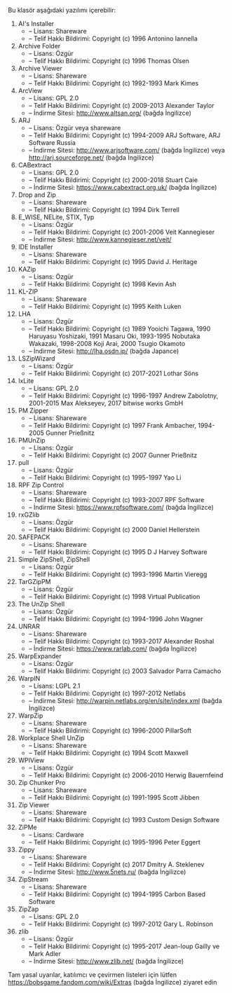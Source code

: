 Bu klasör aşağıdaki yazılımı içerebilir:

1. AI's Installer
   - – Lisans: Shareware
   - – Telif Hakkı Bildirimi: Copyright (c) 1996 Antonino Iannella
2. Archive Folder
   - – Lisans: Özgür
   - – Telif Hakkı Bildirimi: Copyright (c) 1996 Thomas Olsen
3. Archive Viewer
   - – Lisans: Shareware
   - – Telif Hakkı Bildirimi: Copyright (c) 1992-1993 Mark Kimes
4. ArcView
   - – Lisans: GPL 2.0
   - – Telif Hakkı Bildirimi: Copyright (c) 2009-2013 Alexander Taylor
   - – İndirme Sitesi: http://www.altsan.org/ (bağda İngilizce)
5. ARJ
   - – Lisans: Özgür veya shareware
   - – Telif Hakkı Bildirimi: Copyright (c) 1994-2009 ARJ Software, ARJ Software Russia
   - – İndirme Sitesi: http://www.arjsoftware.com/ (bağda İngilizce) veya http://arj.sourceforge.net/ (bağda İngilizce)
6. CABextract
   - – Lisans: GPL 2.0
   - – Telif Hakkı Bildirimi: Copyright (c) 2000-2018 Stuart Caie
   - – İndirme Sitesi: https://www.cabextract.org.uk/ (bağda İngilizce)
7. Drop and Zip
   - – Lisans: Shareware
   - – Telif Hakkı Bildirimi: Copyright (c) 1994 Dirk Terrell
8. E_WISE, NELite, STIX, Typ
   - – Lisans: Özgür
   - – Telif Hakkı Bildirimi: Copyright (c) 2001-2006 Veit Kannegieser
   - – İndirme Sitesi: http://www.kannegieser.net/veit/
9. IDE Installer
   - – Lisans: Shareware
   - – Telif Hakkı Bildirimi: Copyright (c) 1995 David J. Heritage
10. KAZip
    - – Lisans: Özgür
    - – Telif Hakkı Bildirimi: Copyright (c) 1998 Kevin Ash
11. KL-ZIP
    - – Lisans: Shareware
    - – Telif Hakkı Bildirimi: Copyright (c) 1995 Keith Luken
12. LHA
    - – Lisans: Özgür
    - – Telif Hakkı Bildirimi: Copyright (c) 1989 Yooichi Tagawa, 1990 Haruyasu Yoshizaki, 1991 Masaru Oki, 1993-1995 Nobutaka Wakazaki, 1998-2008 Koji Arai, 2000 Tsugio Okamoto
    - – İndirme Sitesi: http://lha.osdn.jp/ (bağda Japance)
13. LSZipWizard
    - – Lisans: Özgür
    - – Telif Hakkı Bildirimi: Copyright (c) 2017-2021 Lothar Söns
14. lxLite
    - – Lisans: GPL 2.0
    - – Telif Hakkı Bildirimi: Copyright (c) 1996-1997 Andrew Zabolotny, 2001-2015 Max Alekseyev, 2017 bitwise works GmbH
15. PM Zipper
    - – Lisans: Shareware
    - – Telif Hakkı Bildirimi: Copyright (c) 1997 Frank Ambacher, 1994-2005 Gunner Prießnitz
16. PMUnZip
    - – Lisans: Özgür
    - – Telif Hakkı Bildirimi: Copyright (c) 2007 Gunner Prießnitz
17. pull
    - – Lisans: Özgür
    - – Telif Hakkı Bildirimi: Copyright (c) 1995-1997 Yao Li
18. RPF Zip Control
    - – Lisans: Shareware
    - – Telif Hakkı Bildirimi: Copyright (c) 1993-2007 RPF Software
    - – İndirme Sitesi: https://www.rpfsoftware.com/ (bağda İngilizce)
19. rxGZlib
    - – Lisans: Özgür
    - – Telif Hakkı Bildirimi: Copyright (c) 2000 Daniel Hellerstein
20. SAFEPACK
    - – Lisans: Shareware
    - – Telif Hakkı Bildirimi: Copyright (c) 1995 D J Harvey Software
21. Simple ZipShell, ZipShell
    - – Lisans: Özgür
    - – Telif Hakkı Bildirimi: Copyright (c) 1993-1996 Martin Vieregg
22. TarGZipPM
    - – Lisans: Özgür
    - – Telif Hakkı Bildirimi: Copyright (c) 1998 Virtual Publication
23. The UnZip Shell
    - – Lisans: Özgür
    - – Telif Hakkı Bildirimi: Copyright (c) 1994-1996 John Wagner
24. UNRAR
    - – Lisans: Shareware
    - – Telif Hakkı Bildirimi: Copyright (c) 1993-2017 Alexander Roshal
    - – İndirme Sitesi: https://www.rarlab.com/ (bağda İngilizce)
25. WarpExpander
    - – Lisans: Özgür
    - – Telif Hakkı Bildirimi: Copyright (c) 2003 Salvador Parra Camacho
26. WarpIN
    - – Lisans: LGPL 2.1
    - – Telif Hakkı Bildirimi: Copyright (c) 1997-2012 Netlabs
    - – İndirme Sitesi: http://warpin.netlabs.org/en/site/index.xml (bağda İngilizce)
27. WarpZip
    - – Lisans: Shareware
    - – Telif Hakkı Bildirimi: Copyright (c) 1996-2000 PillarSoft
28. Workplace Shell UnZip
    - – Lisans: Shareware
    - – Telif Hakkı Bildirimi: Copyright (c) 1994 Scott Maxwell
29. WPIView
    - – Lisans: Özgür
    - – Telif Hakkı Bildirimi: Copyright (c) 2006-2010 Herwig Bauernfeind
30. Zip Chunker Pro
    - – Lisans: Shareware
    - – Telif Hakkı Bildirimi: Copyright (c) 1991-1995 Scott Jibben
31. Zip Viewer
    - – Lisans: Shareware
    - – Telif Hakkı Bildirimi: Copyright (c) 1993 Custom Design Software
32. ZiPMe
    - – Lisans: Cardware
    - – Telif Hakkı Bildirimi: Copyright (c) 1995-1996 Peter Eggert
33. Zippy
    - – Lisans: Shareware
    - – Telif Hakkı Bildirimi: Copyright (c) 2017 Dmitry A. Steklenev
    - – İndirme Sitesi: http://www.5nets.ru/ (bağda İngilizce)
34. ZipStream
    - – Lisans: Shareware
    - – Telif Hakkı Bildirimi: Copyright (c) 1994-1995 Carbon Based Software
35. ZipZap
    - – Lisans: GPL 2.0
    - – Telif Hakkı Bildirimi: Copyright (c) 1997-2012 Gary L. Robinson
36. zlib
    - – Lisans: Özgür
    - – Telif Hakkı Bildirimi: Copyright (c) 1995-2017 Jean-loup Gailly ve Mark Adler
    - – İndirme Sitesi: http://www.zlib.net/ (bağda İngilizce)

Tam yasal uyarılar, katılımcı ve çevirmen listeleri için lütfen https://bobsgame.fandom.com/wiki/Extras (bağda İngilizce) ziyaret edin
